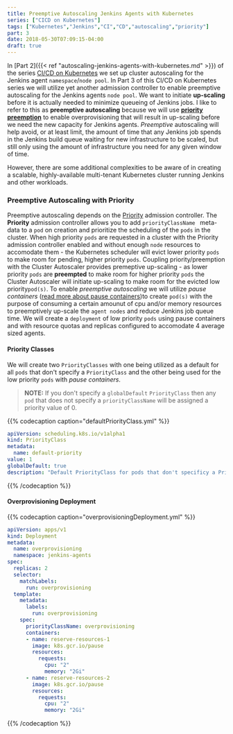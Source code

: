 ```yaml
---
title: Preemptive Autoscaling Jenkins Agents with Kubernetes
series: ["CICD on Kubernetes"]
tags: ["Kubernetes","Jenkins","CI","CD","autoscaling","priority"]
part: 3
date: 2018-05-30T07:09:15-04:00
draft: true
---
```

In [Part 2]({{< ref "autoscaling-jenkins-agents-with-kubernetes.md" >}}) of the series [CI/CD on Kubernetes](/series/cicd-on-kubernetes/) we set up cluster autoscaling for the Jenkins agent `namespace`/`node pool`. In Part 3 of this CI/CD on Kubernetes series we will utilize yet another admission controller to enable preemptive autoscaling for the Jenkins agents `node pool`. We want to initiate **up-scaling** before it is actually needed to minimize queueing of Jenkins jobs. I like to refer to this as **preemptive autoscaling** because we will use [**priority preemption**](https://kubernetes.io/docs/concepts/configuration/pod-priority-preemption/) to enable overprovisioning that will result in up-scaling before we need the new capacity for Jenkins agents. *Preemptive* autoscaling will help avoid, or at least limit, the amount of time that any Jenkins job spends in the Jenkins build queue waiting for new infrastructure to be scaled, but still only using the amount of infrastructure you need for any given window of time. 

However, there are some additional complexities to be aware of in creating a scalable, highly-available multi-tenant Kubernetes cluster running Jenkins and other workloads.

### Preemptive Autoscaling with Priority
Preemptive autoscaling depends on the [Priority](https://kubernetes.io/docs/admin/admission-controllers/#priority) admission controller. The **Priority** admission controller allows you to add `priorityClassName ` meta-data to a `pod` on creation and prioritize the scheduling of the `pods` in the cluster. When high priority `pods` are requested in a cluster with the Priority admission controller enabled and without enough `node` resources to accomodate them - the Kubernetes scheduler will evict lower priority `pods` to make room for pending, higher priority `pods`.  Coupling priority/preemption with the Cluster Autoscaler provides premeptive up-scaling - as lower priority `pods` are **preempted** to make room for higher priority `pods` the Cluster Autoscaler will initiate up-scaling to make room for the evicted low priority`pod(s)`. To enable *preemptive autoscaling* we will utilize *pause containers* ([read more about pause containers](https://www.ianlewis.org/en/almighty-pause-container))to create `pod(s)` with the purpose of consuming a certain amounut of cpu and/or memory resources to preemptively up-scale the `agent nodes` and reduce Jenkins job queue time. We will create a `deployment` of low priority `pods` using pause containers and with resource quotas and replicas configured to accomodate 4 average sized agents.

#### Priority Classes
We will create two `PriorityClasses` with one being utilized as a default for all `pods` that don't specify a `PriorityClass` and the other being used for the low priority `pods` with *pause containers*.

> **NOTE:** If you don't specify a `globalDefault` `PriorityClass` then any `pod` that does not specify a `priorityClassName` will be assigned a priority value of 0.


{{% codecaption caption="defaultPriorityClass.yml" %}}
```yaml
apiVersion: scheduling.k8s.io/v1alpha1
kind: PriorityClass
metadata:
  name: default-priority
value: 1
globalDefault: true
description: "Default PriorityClass for pods that don't specificy a PriorityClass."
```
{{% /codecaption %}}

#### Overprovisioning Deployment
{{% codecaption caption="overprovisioningDeployment.yml" %}}
```yaml
apiVersion: apps/v1
kind: Deployment
metadata:
  name: overprovisioning
  namespace: jenkins-agents
spec:
  replicas: 2
  selector:
    matchLabels:
      run: overprovisioning
  template:
    metadata:
      labels:
        run: overprovisioning
    spec:
      priorityClassName: overprovisioning
      containers:
      - name: reserve-resources-1
        image: k8s.gcr.io/pause
        resources:
          requests:
            cpu: "2"
            memory: "2Gi"
      - name: reserve-resources-2
        image: k8s.gcr.io/pause
        resources:
          requests:
            cpu: "2"
            memory: "2Gi"
```
{{% /codecaption %}}